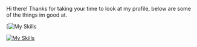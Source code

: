 Hi there! Thanks for taking your time to look at my profile, below are some of the things im good at.

[![My Skills](https://img.shields.io/badge/any_text-you_like-blue)

[![My Skills](https://skillicons.dev/icons?i=discordjs,nodejs,mongodb)](https://skillicons.dev)
